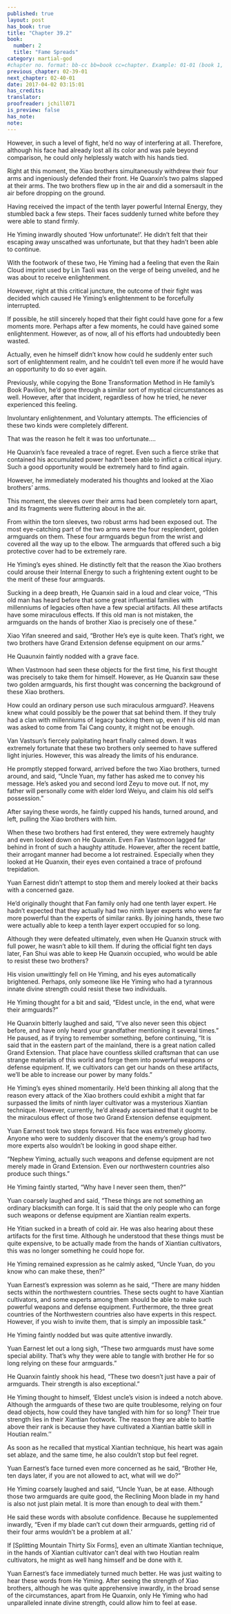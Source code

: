 ```yaml
---
published: true
layout: post
has_book: true
title: "Chapter 39.2"
book:
  number: 2
  title: "Fame Spreads"
category: martial-god
#chapter no. format: bb-cc bb=book cc=chapter. Example: 01-01 (book 1, chapter 1)
previous_chapter: 02-39-01
next_chapter: 02-40-01
date: 2017-04-02 03:15:01 
has_credits:
translator:
proofreader: jchill071
is_preview: false
has_note: 
note: 
---
```

However, in such a level of fight, he’d no way of interfering at all. Therefore, although his face had already lost all its color and was pale beyond comparison, he could only helplessly watch with his hands tied.

Right at this moment, the Xiao brothers simultaneously withdrew their four arms and ingeniously defended their front. He Quanxin’s two palms slapped at their arms. The two brothers flew up in the air and did a somersault in the air before dropping on the ground.
<!--more-->

Having received the impact of the tenth layer powerful Internal Energy, they stumbled back a few steps. Their faces suddenly turned white before they were able to stand firmly.

He Yiming inwardly shouted ‘How unfortunate!’. He didn’t felt that their escaping away unscathed was unfortunate, but that they hadn’t been able to continue.

With the footwork of these two, He Yiming had a feeling that even the Rain Cloud imprint used by Lin Taoli was on the verge of being unveiled, and he was about to receive enlightenment.

However, right at this critical juncture, the outcome of their fight was decided which caused He Yiming’s enlightenment to be forcefully interrupted.

If possible, he still sincerely hoped that their fight could have gone for a few moments more. Perhaps after a few moments, he could have gained some enlightenment. However, as of now, all of his efforts had undoubtedly been wasted.

Actually, even he himself didn’t know how could he suddenly enter such sort of enlightenment realm, and he couldn’t tell even more if he would have an opportunity to do so ever again.

Previously, while copying the Bone Transformation Method in He family’s Book Pavilion, he’d gone through a similar sort of mystical circumstances as well. However, after that incident, regardless of how he tried, he never experienced this feeling.

Involuntary enlightenment, and Voluntary attempts. The efficiencies of these two kinds were completely different.

That was the reason he felt it was too unfortunate….

He Quanxin’s face revealed a trace of regret. Even such a fierce strike that contained his accumulated power hadn’t been able to inflict a critical injury. Such a good opportunity would be extremely hard to find again.

However, he immediately moderated his thoughts and looked at the Xiao brothers’ arms.

This moment, the sleeves over their arms had been completely torn apart, and its fragments were fluttering about in the air.

From within the torn sleeves, two robust arms had been exposed out. The most eye-catching part of the two arms were the four resplendent, golden armguards on them. These four armguards begun from the wrist and covered all the way up to the elbow. The armguards that offered such a big protective cover had to be extremely rare.

He Yiming’s eyes shined. He distinctly felt that the reason the Xiao brothers could arouse their Internal Energy to such a frightening extent ought to be the merit of these four armguards.

Sucking in a deep breath, He Quanxin said in a loud and clear voice, “This old man has heard before that some great influential families with millenniums of legacies often have a few special artifacts. All these artifacts have some miraculous effects. If this old man is not mistaken, the armguards on the hands of brother Xiao is precisely one of these.”

Xiao Yifan sneered and said, “Brother He’s eye is quite keen. That’s right, we two brothers have Grand Extension defense equipment on our arms.”

He Quaunxin faintly nodded with a grave face.

When Vastmoon had seen these objects for the first time, his first thought was precisely to take them for himself. However, as He Quanxin saw these two golden armguards, his first thought was concerning the background of these Xiao brothers.

How could an ordinary person use such miraculous armguard?. Heavens knew what could possibly be the power that sat behind them. If they truly had a clan with millenniums of legacy backing them up, even if his old man was asked to come from Tai Cang county, it might not be enough.

Van Vastsun’s fiercely palpitating heart finally calmed down. It was extremely fortunate that these two brothers only seemed to have suffered light injuries. However, this was already the limits of his endurance.

He promptly stepped forward, arrived before the two Xiao brothers, turned around, and said, “Uncle Yuan, my father has asked me to convey his message. He’s asked you and second lord Zeyu to move out. If not, my father will personally come with elder lord Weiyu, and claim his old self’s possession.”

After saying these words, he faintly cupped his hands, turned around, and left, pulling the Xiao brothers with him.

When these two brothers had first entered, they were extremely haughty and even looked down on He Quanxin. Even Fan Vastmoon lagged far behind in front of such a haughty attitude. However, after the recent battle, their arrogant manner had become a lot restrained. Especially when they looked at He Quanxin, their eyes even contained a trace of profound trepidation.

Yuan Earnest didn’t attempt to stop them and merely looked at their backs with a concerned gaze.

He’d originally thought that Fan family only had one tenth layer expert. He hadn’t expected that they actually had two ninth layer experts who were far more powerful than the experts of similar ranks. By joining hands, these two were actually able to keep a tenth layer expert occupied for so long.

Although they were defeated ultimately, even when He Quanxin struck with full power, he wasn’t able to kill them. If during the official fight ten days later, Fan Shui was able to keep He Quanxin occupied, who would be able to resist these two brothers?

His vision unwittingly fell on He Yiming, and his eyes automatically brightened. Perhaps, only someone like He Yiming who had a tyrannous innate divine strength could resist these two individuals.

He Yiming thought for a bit and said, “Eldest uncle, in the end, what were their armguards?”

He Quanxin bitterly laughed and said, “I’ve also never seen this object before, and have only heard your grandfather mentioning it several times.” He paused, as if trying to remember something, before continuing, “It is said that in the eastern part of the mainland, there is a great nation called Grand Extension. That place have countless skilled craftsman that can use strange materials of this world and forge them into powerful weapons or defense equipment. If, we cultivators can get our hands on these artifacts, we’ll be able to increase our power by many folds.”

He Yiming’s eyes shined momentarily. He’d been thinking all along that the reason every attack of the Xiao brothers could exhibit a might that far surpassed the limits of ninth layer cultivator was a mysterious Xiantian technique. However, currently, he’d already ascertained that it ought to be the miraculous effect of those two Grand Extension defense equipment.

Yuan Earnest took two steps forward. His face was extremely gloomy. Anyone who were to suddenly discover that the enemy’s group had two more experts also wouldn’t be looking in good shape either.

“Nephew Yiming, actually such weapons and defense equipment are not merely made in Grand Extension. Even our northwestern countries also produce such things.”

He Yiming faintly started, “Why have I never seen them, then?”

Yuan coarsely laughed and said, “These things are not something an ordinary blacksmith can forge. It is said that the only people who can forge such weapons or defense equipment are Xiantian realm experts.

He Yitian sucked in a breath of cold air. He was also hearing about these artifacts for the first time. Although he understood that these things must be quite expensive, to be actually made from the hands of Xiantian cultivators, this was no longer something he could hope for.

He Yiming remained expression as he calmly asked, “Uncle Yuan, do you know who can make these, then?”

Yuan Earnest’s expression was solemn as he said, “There are many hidden sects within the northwestern countries. These sects ought to have Xiantian cultivators, and some experts among them should be able to make such powerful weapons and defense equipment. Furthermore, the three great countries of the Northwestern countries also have experts in this respect. However, if you wish to invite them, that is simply an impossible task.”

He Yiming faintly nodded but was quite attentive inwardly.

Yuan Earnest let out a long sigh, “These two armguards must have some special ability. That’s why they were able to tangle with brother He for so long relying on these four armguards.”

He Quanxin faintly shook his head, “These two doesn’t just have a pair of armguards. Their strength is also exceptional.”

He Yiming thought to himself, ‘Eldest uncle’s vision is indeed a notch above. Although the armguards of these two are quite troublesome, relying on four dead objects, how could they have tangled with him for so long? Their true strength lies in their Xiantian footwork. The reason they are able to battle above their rank is because they have cultivated a Xiantian battle skill in Houtian realm.’’

As soon as he recalled that mystical Xiantian technique, his heart was again set ablaze, and the same time, he also couldn’t stop but feel regret.

Yuan Earnest’s face turned even more concerned as he said, “Brother He, ten days later, if you are not allowed to act, what will we do?”

He Yiming coarsely laughed and said, “Uncle Yuan, be at ease. Although those two armguards are quite good, the Reclining Moon blade in my hand is also not just plain metal. It is more than enough to deal with them.”

He said these words with absolute confidence. Because he supplemented inwardly, “Even if my blade can’t cut down their armguards, getting rid of their four arms wouldn’t be a problem at all.’

If [Splitting Mountain Thirty Six Forms], even an ultimate Xiantian technique, in the hands of Xiantian cultivator can’t deal with two Houtian realm cultivators, he might as well hang himself and be done with it.

Yuan Earnest’s face immediately turned much better. He was just waiting to hear these words from He Yiming. After seeing the strength of Xiao brothers, although he was quite apprehensive inwardly, in the broad sense of the circumstances, apart from He Quanxin, only He Yiming who had unparalleled innate divine strength, could allow him to feel at ease.

